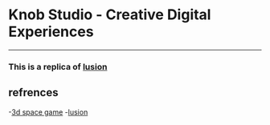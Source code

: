 # Knob Studio - Creative Digital Experiences
---
### This is a replica of [lusion](https://lusion.co/)


## refrences
-[3d space game](https://present-chain.surge.sh/)
-[lusion](https://lusion.co/)
